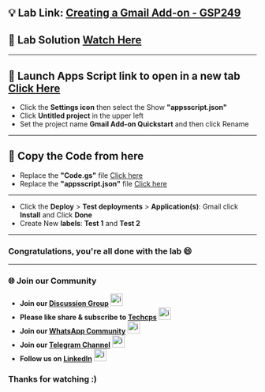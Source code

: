 

## 💡 Lab Link: [Creating a Gmail Add-on - GSP249](https://www.cloudskillsboost.google/focuses/4049?parent=catalog)

## 🚀 Lab Solution [Watch Here](https://www.youtube.com/@techcps)

---

## 🚨 Launch Apps Script link to open in a new tab [Click Here](https://script.google.com/macros/create)

- Click the **Settings icon** then select the Show **"appsscript.json"**
- Click **Untitled project** in the upper left
- Set the project name **Gmail Add-on Quickstart** and then click Rename

--- 

## 🚨 Copy the Code from here

- Replace the **"Code.gs"** file [Click here](https://github.com/Techcps/GSP/blob/main/Creating%20a%20Gmail%20Add-on/code.gs.md)
- Replace the **"appsscript.json"** file [Click here](https://github.com/Techcps/GSP/blob/main/Creating%20a%20Gmail%20Add-on/appsscript.json.md)

---

- Click the **Deploy** > **Test deployments** > **Application(s)**: Gmail click **Install** and Click **Done**
- Create New **labels**: **Test 1** and **Test 2**

---

### Congratulations, you're all done with the lab 😄

---

### 🌐 Join our Community

- **Join our [Discussion Group](https://t.me/Techcpschat)** <img src="https://github.com/user-attachments/assets/a4a4b767-151c-461d-bca1-da6d4c0cd68a" alt="icon" width="25" height="25">
- **Please like share & subscribe to [Techcps](https://www.youtube.com/@techcps)** <img src="https://github.com/user-attachments/assets/6ee41001-c795-467c-8d96-06b56c246b9c" alt="icon" width="25" height="25">
- **Join our [WhatsApp Community](https://whatsapp.com/channel/0029Va9nne147XeIFkXYv71A)** <img src="https://github.com/user-attachments/assets/aa10b8b2-5424-40bc-8911-7969f29f6dae" alt="icon" width="25" height="25">
- **Join our [Telegram Channel](https://t.me/Techcps)** <img src="https://github.com/user-attachments/assets/a4a4b767-151c-461d-bca1-da6d4c0cd68a" alt="icon" width="25" height="25">
- **Follow us on [LinkedIn](https://www.linkedin.com/company/techcps/)** <img src="https://github.com/user-attachments/assets/b9da471b-2f46-4d39-bea9-acdb3b3a23b0" alt="icon" width="25" height="25">

### Thanks for watching :)

